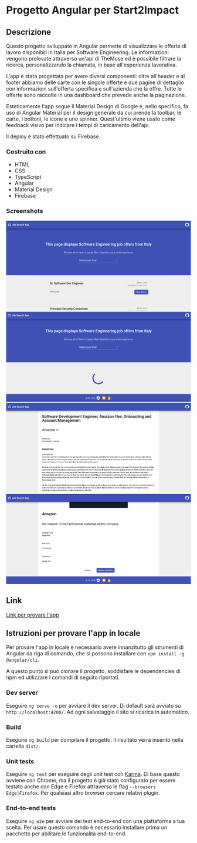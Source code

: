 # Progetto Angular per Start2Impact

## Descrizione

Questo progetto sviluppato in Angular permette di visualizzare le offerte di lavoro disponibili in Italia per Software Engineering. Le informazioni vengono prelevate attraverso un'api di TheMuse ed è possibile filtrare la ricerca, personalizzando la chiamata, in base all'esperienza lavorativa.

L'app è stata progettata per avere diversi componenti: oltre all'header e al footer abbiamo delle carte con le singole offerte e due pagine di dettaglio con informazioni sull'offerta specifica e sull'azienda che la offre. Tutte le offerte sono raccolte in una dashboard che prevede anche la paginazione.

Esteticamente l'app segue il Material Design di Google e, nello specifico, fa uso di Angular Material per il design generale da cui prende la toolbar, le carte, i bottoni, le icone e uno spinner. Quest'ultimo viene usato come feedback visivo per indicare i tempi di caricamento dell'api.

Il deploy è stato effettuato su Firebase.

### Costruito con

- HTML
- CSS
- TypeScript
- Angular
- Material Design
- Firebase

### Screenshots

![Dashboard](src/assets/dashboard.png)
![Spinner](src/assets/spinner.png)
![Job details view](src/assets/job-details.png)
![Company details view](src/assets/company-details.png)

## Link

[Link per provare l'app](https://s2i-jobsearchapp.web.app/)

## Istruzioni per provare l'app in locale

Per provare l'app in locale è necessario avere innanzitutto gli strumenti di Angular da riga di comando, che si possono installare con `npm install -g @angular/cli`.

A questo punto si può clonare il progetto, soddisfare le dependencies di npm ed utilizzare i comandi di seguito riportati.

### Dev server

Eseguire `ng serve -o` per avviare il dev server. Di default sarà avviato su `http://localhost:4200/`. Ad ogni salvataggio il sito si ricarica in automatico.

### Build

Eseguire `ng build` per compilare il progetto. Il risultato verrà inserito nella cartella `dist/`.

### Unit tests

Eseguire `ng test` per eseguire degli unit test con [Karma](https://karma-runner.github.io). Di base questo avviene con Chrome, ma il progetto è già stato configurato per essere testato anche con Edge e Firefox attraverso le flag `--browsers Edge|Firefox`. Per qualsiasi altro browser cercare relativi plugin.

### End-to-end tests

Eseguire `ng e2e` per avviare dei test end-to-end con una piattaforma a tua scelta. Per usare questo comando è necessario installare prima un pacchetto per abilitare le funzionalità end-to-end.
